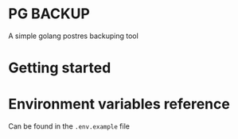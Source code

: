 # PG BACKUP

A simple golang postres backuping tool

# Getting started

# Environment variables reference

Can be found in the `.env.example` file